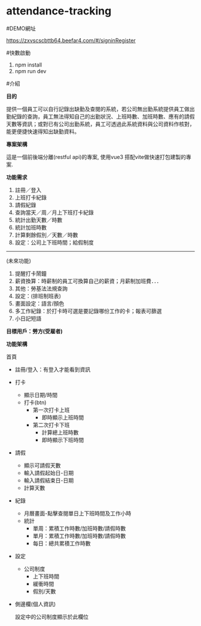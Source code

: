 # attendance-tracking


#DEMO網址

https://zxvscscbttb64.beefar4.com/#/signinRegister


#快數啟動

1. npm install 
2. npm run dev 

#介紹

**目的**

提供一個員工可以自行記錄出缺勤及查閱的系統，若公司無出勤系統提供員工做出勤紀錄的查詢，員工無法得知自己的出勤狀況、上班時數、加班時數、應有的請假天數等資訊；或對已有公司出勤系統，員工可透過此系統資料與公司資料作核對，能更便捷快速得知出缺勤資料。

**專案架構**

這是一個前後端分離(restful api)的專案,
使用vue3 搭配vite做快速打包建製的專案.

**功能需求**

1. 註冊／登入
2. 上班打卡紀錄
3. 請假紀錄
4. 查詢當天／周／月上下班打卡紀錄
5. 統計出勤天數／時數
6. 統計加班時數
7. 計算剩餘假別／天數／時數
8. 設定：公司上下班時間；給假制度

---

(未來功能)

1. 提醒打卡鬧鐘
2. 薪資換算：時薪制的員工可換算自己的薪資；月薪制加班費．．．
3. 其他：勞基法法規查詢
4. 設定：(排班制班表)
5. 畫面設定：語言/顏色
6. 多工作紀錄：於打卡時可選是要記錄哪份工作的卡；報表可篩選
7. 小日記短語

**目標用戶：勞方(受雇者)**

**功能架構**

首頁

- 註冊/登入：有登入才能看到資訊
- 打卡
    - 顯示日期/時間
    - 打卡(btn)
        - 第一次打卡上班
            - 即時顯示上班時間
        - 第二次打卡下班
            - 計算總上班時數
            - 即時顯示下班時間
- 請假
    - 顯示可請假天數
    - 輸入請假起始日-日期
    - 輸入請假結束日-日期
    - 計算天數
  
- 紀錄
    - 月曆畫面-點擊查閱單日上下班時間及工作小時
    - 統計
        - 單周：累積工作時數/加班時數/請假時數
        - 單月：累積工作時數/加班時數/請假時數
        - 每日：總共累積工作時數
    
- 設定
    - 公司制度
        - 上下班時間
        - 緩衝時間
        - 假別/天數
    
- 側邊欄(個人資訊)

    設定中的公司制度顯示於此欄位
